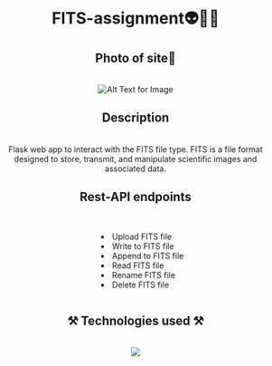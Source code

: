 <h1 align="center">FITS-assignment👽💫🌑</h1>
<h2 align="center">Photo of site📸</h2>
<br/>
<div align="center">
<img src="https://github.com/XoXoTheFrozenFox/FITS-assignment/assets/104361159/5dc638b8-5b44-41c5-a769-c449db30109f" alt="Alt Text for Image" />
</div>
<h2 align="center">Description</h2>
<br/>
<div align="center">
Flask web app to interact with the FITS file type. FITS is a file format designed to store, transmit, and manipulate scientific images and associated data.
</div>
<h2 align="center">Rest-API endpoints</h2>
<br/>
<div style="text-align: center;">
  <ul style="display: inline-block; text-align: left; list-style-position: inside;">
    <li>Upload FITS file</li>
    <li>Write to FITS file</li>
    <li>Append to FITS file</li>
    <li>Read FITS file</li>
    <li>Rename FITS file</li>
    <li>Delete FITS file</li>
  </ul>
</div>
<h2 align="center">⚒️ Technologies used ⚒️</h2>
<br/>
<div align="center">
    <img src="https://skillicons.dev/icons?i=github,html,css,javascript,python,flask,latex" />   
</div>

